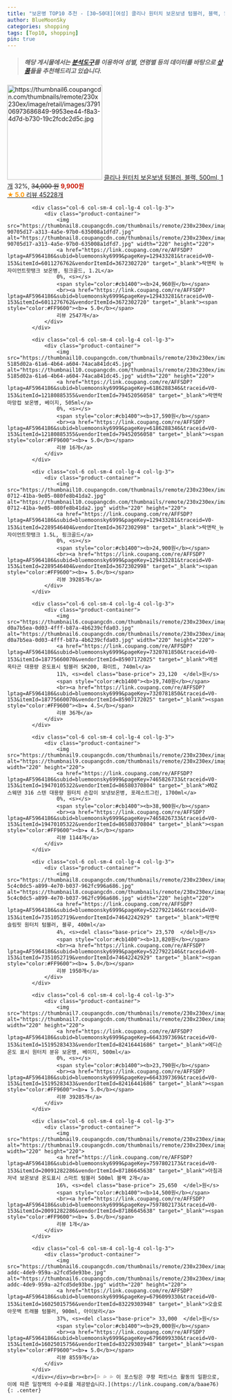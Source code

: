 ```yaml
---
title: "보온병 TOP10 추천 - [30~50대][여성] 클리나 원터치 보온보냉 텀블러, 블랙, 500ml, 1개"
author: BlueMoonSky
categories: shopping
tags: [Top10, shopping]
pin: true
---
```


> ##### 해당 게시물에서는 [**분석도구**](https://itemscout.io/)를 이용하여 **성별**, **연령별** 등의 데이터를 바탕으로 [**상품**](https://link.coupang.com/a/baae76)들을 추천해드리고 있습니다.
<div class="container"><div class="row">
            <div class="col-6 col-sm-4 col-lg-4 col-lg-3">
                <div class="product-container">
                    <img src="https://thumbnail6.coupangcdn.com/thumbnails/remote/230x230ex/image/retail/images/379106973686849-9953ee44-f8a3-4d7d-b730-19c2fcdc2d5c.jpg" alt="https://thumbnail6.coupangcdn.com/thumbnails/remote/230x230ex/image/retail/images/379106973686849-9953ee44-f8a3-4d7d-b730-19c2fcdc2d5c.jpg" width="220" height="220">
                    <a href="https://link.coupang.com/re/AFFSDP?lptag=AF5964186&subid=bluemoonsky6999&pageKey=13180563&traceid=V0-153&itemId=55163055&vendorItemId=3086497191" target="_blank">클리나 원터치 보온보냉 텀블러, 블랙, 500ml, 1개</a>
                    32%, <s><del class="base-price"> 34,000  </del>원</s> 
                    <span style="color:#cb1400"><b>9,900원</b></span>
                    <br><a href="https://link.coupang.com/re/AFFSDP?lptag=AF5964186&subid=bluemoonsky6999&pageKey=13180563&traceid=V0-153&itemId=55163055&vendorItemId=3086497191" target="_blank"><span style="color:#FF9600"><b>★ 5.0</b></span>
                    리뷰 45228개</a>
                </div>
            </div>
            
            <div class="col-6 col-sm-4 col-lg-4 col-lg-3">
                <div class="product-container">
                    <img src="https://thumbnail8.coupangcdn.com/thumbnails/remote/230x230ex/image/retail/images/2461643010160169-90705d17-a313-4a5e-97b0-635008a1dfd7.jpg" alt="https://thumbnail8.coupangcdn.com/thumbnails/remote/230x230ex/image/retail/images/2461643010160169-90705d17-a313-4a5e-97b0-635008a1dfd7.jpg" width="220" height="220">
                    <a href="https://link.coupang.com/re/AFFSDP?lptag=AF5964186&subid=bluemoonsky6999&pageKey=129433281&traceid=V0-153&itemId=6011276762&vendorItemId=3672302720" target="_blank">락앤락 뉴자이언트핫탱크 보온병, 핑크골드, 1.2L</a>
                    0%, <s></s> 
                    <span style="color:#cb1400"><b>24,960원</b></span>
                    <br><a href="https://link.coupang.com/re/AFFSDP?lptag=AF5964186&subid=bluemoonsky6999&pageKey=129433281&traceid=V0-153&itemId=6011276762&vendorItemId=3672302720" target="_blank"><span style="color:#FF9600"><b>★ 5.0</b></span>
                    리뷰 2547개</a>
                </div>
            </div>
            
            <div class="col-6 col-sm-4 col-lg-4 col-lg-3">
                <div class="product-container">
                    <img src="https://thumbnail10.coupangcdn.com/thumbnails/remote/230x230ex/image/retail/images/2350395813523987-5185d02a-61a6-4b64-a604-74aca841dc45.jpg" alt="https://thumbnail10.coupangcdn.com/thumbnails/remote/230x230ex/image/retail/images/2350395813523987-5185d02a-61a6-4b64-a604-74aca841dc45.jpg" width="220" height="220">
                    <a href="https://link.coupang.com/re/AFFSDP?lptag=AF5964186&subid=bluemoonsky6999&pageKey=6186288346&traceid=V0-153&itemId=12180885355&vendorItemId=79452056058" target="_blank">락앤락 마망컵 보온병, 베이지, 505ml</a>
                    0%, <s></s> 
                    <span style="color:#cb1400"><b>17,590원</b></span>
                    <br><a href="https://link.coupang.com/re/AFFSDP?lptag=AF5964186&subid=bluemoonsky6999&pageKey=6186288346&traceid=V0-153&itemId=12180885355&vendorItemId=79452056058" target="_blank"><span style="color:#FF9600"><b>★ 5.0</b></span>
                    리뷰 16개</a>
                </div>
            </div>
            
            <div class="col-6 col-sm-4 col-lg-4 col-lg-3">
                <div class="product-container">
                    <img src="https://thumbnail10.coupangcdn.com/thumbnails/remote/230x230ex/image/product/image/vendoritem/2018/11/05/3672302998/299b4885-0712-41ba-9e05-080fe8b41da2.jpg" alt="https://thumbnail10.coupangcdn.com/thumbnails/remote/230x230ex/image/product/image/vendoritem/2018/11/05/3672302998/299b4885-0712-41ba-9e05-080fe8b41da2.jpg" width="220" height="220">
                    <a href="https://link.coupang.com/re/AFFSDP?lptag=AF5964186&subid=bluemoonsky6999&pageKey=129433281&traceid=V0-153&itemId=2289546404&vendorItemId=3672302998" target="_blank">락앤락_뉴자이언트핫탱크 1.5L, 핑크골드</a>
                    0%, <s></s> 
                    <span style="color:#cb1400"><b>24,900원</b></span>
                    <br><a href="https://link.coupang.com/re/AFFSDP?lptag=AF5964186&subid=bluemoonsky6999&pageKey=129433281&traceid=V0-153&itemId=2289546404&vendorItemId=3672302998" target="_blank"><span style="color:#FF9600"><b>★ 5.0</b></span>
                    리뷰 39285개</a>
                </div>
            </div>
            
            <div class="col-6 col-sm-4 col-lg-4 col-lg-3">
                <div class="product-container">
                    <img src="https://thumbnail6.coupangcdn.com/thumbnails/remote/230x230ex/image/retail/images/1602851758016391-d0a7b5ea-0d03-4fff-b87a-4b6239cfda03.jpg" alt="https://thumbnail6.coupangcdn.com/thumbnails/remote/230x230ex/image/retail/images/1602851758016391-d0a7b5ea-0d03-4fff-b87a-4b6239cfda03.jpg" width="220" height="220">
                    <a href="https://link.coupang.com/re/AFFSDP?lptag=AF5964186&subid=bluemoonsky6999&pageKey=7320781850&traceid=V0-153&itemId=18775660070&vendorItemId=85907172025" target="_blank">액센 옥타곤 대용량 온도표시 텀블러 SK200, 화이트, 740ml</a>
                    11%, <s><del class="base-price"> 23,120  </del>원</s> 
                    <span style="color:#cb1400"><b>19,740원</b></span>
                    <br><a href="https://link.coupang.com/re/AFFSDP?lptag=AF5964186&subid=bluemoonsky6999&pageKey=7320781850&traceid=V0-153&itemId=18775660070&vendorItemId=85907172025" target="_blank"><span style="color:#FF9600"><b>★ 4.5</b></span>
                    리뷰 36개</a>
                </div>
            </div>
            
            <div class="col-6 col-sm-4 col-lg-4 col-lg-3">
                <div class="product-container">
                    <img src="https://thumbnail9.coupangcdn.com/thumbnails/remote/230x230ex/image/vendor_inventory/19e1/01981bc7a32c83dd78cb63e23edfb0e834c1a8b1f56d8e5a2ca3e9e00da1.png" alt="https://thumbnail9.coupangcdn.com/thumbnails/remote/230x230ex/image/vendor_inventory/19e1/01981bc7a32c83dd78cb63e23edfb0e834c1a8b1f56d8e5a2ca3e9e00da1.png" width="220" height="220">
                    <a href="https://link.coupang.com/re/AFFSDP?lptag=AF5964186&subid=bluemoonsky6999&pageKey=7465826733&traceid=V0-153&itemId=19470105322&vendorItemId=86580370804" target="_blank">MOZ 스웨덴 316 스텐 대용량 원터치 손잡이 보냉보온병, 포레스트그린, 1700ml</a>
                    0%, <s></s> 
                    <span style="color:#cb1400"><b>38,900원</b></span>
                    <br><a href="https://link.coupang.com/re/AFFSDP?lptag=AF5964186&subid=bluemoonsky6999&pageKey=7465826733&traceid=V0-153&itemId=19470105322&vendorItemId=86580370804" target="_blank"><span style="color:#FF9600"><b>★ 4.5</b></span>
                    리뷰 1144개</a>
                </div>
            </div>
            
            <div class="col-6 col-sm-4 col-lg-4 col-lg-3">
                <div class="product-container">
                    <img src="https://thumbnail8.coupangcdn.com/thumbnails/remote/230x230ex/image/retail/images/2980088806584266-5c4c0dc5-a899-4e70-b037-962fc996a686.jpg" alt="https://thumbnail8.coupangcdn.com/thumbnails/remote/230x230ex/image/retail/images/2980088806584266-5c4c0dc5-a899-4e70-b037-962fc996a686.jpg" width="220" height="220">
                    <a href="https://link.coupang.com/re/AFFSDP?lptag=AF5964186&subid=bluemoonsky6999&pageKey=5227922146&traceid=V0-153&itemId=7351052719&vendorItemId=74642242929" target="_blank">락앤락 슬림핏 원터치 텀블러, 블루, 400ml</a>
                    4%, <s><del class="base-price"> 23,570  </del>원</s> 
                    <span style="color:#cb1400"><b>13,820원</b></span>
                    <br><a href="https://link.coupang.com/re/AFFSDP?lptag=AF5964186&subid=bluemoonsky6999&pageKey=5227922146&traceid=V0-153&itemId=7351052719&vendorItemId=74642242929" target="_blank"><span style="color:#FF9600"><b>★ 5.0</b></span>
                    리뷰 1950개</a>
                </div>
            </div>
            
            <div class="col-6 col-sm-4 col-lg-4 col-lg-3">
                <div class="product-container">
                    <img src="https://thumbnail7.coupangcdn.com/thumbnails/remote/230x230ex/image/rs_quotation_api/iiotaazv/a36e3bda19cb402994d214c176ccfbd0.jpg" alt="https://thumbnail7.coupangcdn.com/thumbnails/remote/230x230ex/image/rs_quotation_api/iiotaazv/a36e3bda19cb402994d214c176ccfbd0.jpg" width="220" height="220">
                    <a href="https://link.coupang.com/re/AFFSDP?lptag=AF5964186&subid=bluemoonsky6999&pageKey=6643397369&traceid=V0-153&itemId=15195283433&vendorItemId=82416441686" target="_blank">에디슨 온도 표시 원터치 분유 보온병, 베이지, 500ml</a>
                    0%, <s></s> 
                    <span style="color:#cb1400"><b>23,790원</b></span>
                    <br><a href="https://link.coupang.com/re/AFFSDP?lptag=AF5964186&subid=bluemoonsky6999&pageKey=6643397369&traceid=V0-153&itemId=15195283433&vendorItemId=82416441686" target="_blank"><span style="color:#FF9600"><b>★ 5.0</b></span>
                    리뷰 39285개</a>
                </div>
            </div>
            
            <div class="col-6 col-sm-4 col-lg-4 col-lg-3">
                <div class="product-container">
                    <img src="https://thumbnail9.coupangcdn.com/thumbnails/remote/230x230ex/image/vendor_inventory/2aed/c3e849ef5284b2f7644045a7635405c2c1201caed5dd4038d4d84ca31b6b.jpg" alt="https://thumbnail9.coupangcdn.com/thumbnails/remote/230x230ex/image/vendor_inventory/2aed/c3e849ef5284b2f7644045a7635405c2c1201caed5dd4038d4d84ca31b6b.jpg" width="220" height="220">
                    <a href="https://link.coupang.com/re/AFFSDP?lptag=AF5964186&subid=bluemoonsky6999&pageKey=7597802173&traceid=V0-153&itemId=20091282286&vendorItemId=87186645638" target="_blank">아침과저녁 보온보냉 온도표시 스마트 텀블러 500ml 블랙 2개</a>
                    16%, <s><del class="base-price"> 25,650  </del>원</s> 
                    <span style="color:#cb1400"><b>14,500원</b></span>
                    <br><a href="https://link.coupang.com/re/AFFSDP?lptag=AF5964186&subid=bluemoonsky6999&pageKey=7597802173&traceid=V0-153&itemId=20091282286&vendorItemId=87186645638" target="_blank"><span style="color:#FF9600"><b>★ 5.0</b></span>
                    리뷰 1개</a>
                </div>
            </div>
            
            <div class="col-6 col-sm-4 col-lg-4 col-lg-3">
                <div class="product-container">
                    <img src="https://thumbnail6.coupangcdn.com/thumbnails/remote/230x230ex/image/retail/images/2022/09/23/17/4/a10015db-addc-4de9-959a-a2fcd5de93be.jpg" alt="https://thumbnail6.coupangcdn.com/thumbnails/remote/230x230ex/image/retail/images/2022/09/23/17/4/a10015db-addc-4de9-959a-a2fcd5de93be.jpg" width="220" height="220">
                    <a href="https://link.coupang.com/re/AFFSDP?lptag=AF5964186&subid=bluemoonsky6999&pageKey=6796099330&traceid=V0-153&itemId=16025015756&vendorItemId=83229303948" target="_blank">오슬로 아웃백 트래블 텀블러, 900ml, 아이보리</a>
                    37%, <s><del class="base-price"> 33,000  </del>원</s> 
                    <span style="color:#cb1400"><b>29,000원</b></span>
                    <br><a href="https://link.coupang.com/re/AFFSDP?lptag=AF5964186&subid=bluemoonsky6999&pageKey=6796099330&traceid=V0-153&itemId=16025015756&vendorItemId=83229303948" target="_blank"><span style="color:#FF9600"><b>★ 5.0</b></span>
                    리뷰 8559개</a>
                </div>
            </div>
            </div></div><br><br>[💦 💦 💦 이 포스팅은 쿠팡 파트너스 활동의 일환으로, 이에 따른 일정액의 수수료를 제공받습니다.](https://link.coupang.com/a/baae76){: .center}